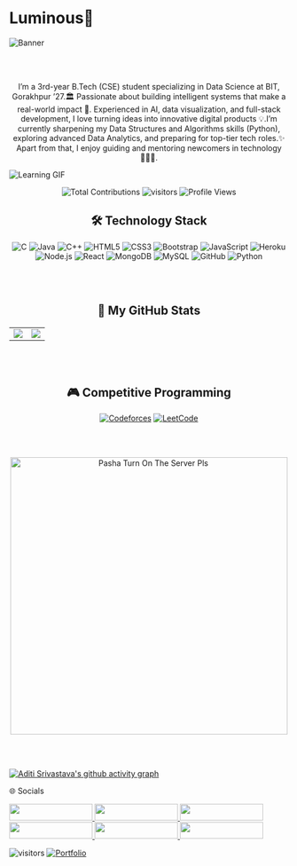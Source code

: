 # Luminous🪼
![Banner](https://raw.githubusercontent.com/aditi25srivastava/aditi25srivastava/main/9228d3cb-db76-41c6-ba53-e4855e81c75c.jpg)


</div>

<br><br>

<div align="center">


I’m a 3rd-year B.Tech (CSE) student specializing in Data Science at BIT, Gorakhpur ’27.🏛️ Passionate about building intelligent systems that make a real-world impact 🔰. Experienced in AI, data visualization, and full-stack development, I love turning ideas into innovative digital products 💡.I’m currently sharpening my Data Structures and Algorithms skills (Python), exploring advanced Data Analytics, and preparing for top-tier tech roles.✨ Apart from that, I enjoy guiding and mentoring newcomers in technology 👨🏻‍💻.
</div>

![Learning GIF](https://user-images.githubusercontent.com/74038190/212284100-561aa473-3905-4a80-b561-0d28506553ee.gif)


<div align="center">

![Total Contributions](https://komarev.com/ghpvc/?username=aditi25srivastava&color=blue&style=flat&label=Total+Contributions)
  ![visitors](https://visitor-badge.laobi.icu/badge?page_id=yourusername.aditi25srivastava)
  ![Profile Views](https://komarev.com/ghpvc/?username=aditi25srivastava&color=blue)
</div>


<div align="center">
  
## 🛠️ Technology Stack

![C](https://img.shields.io/badge/C-00599C?style=for-the-badge&logo=c&logoColor=white)
![Java](https://img.shields.io/badge/Java-ED8B00?style=for-the-badge&logo=java&logoColor=white)
![C++](https://img.shields.io/badge/C++-00599C?style=for-the-badge&logo=c%2B%2B&logoColor=white)
![HTML5](https://img.shields.io/badge/HTML5-E34F26?style=for-the-badge&logo=html5&logoColor=white)
![CSS3](https://img.shields.io/badge/CSS3-1572B6?style=for-the-badge&logo=css3&logoColor=white)
![Bootstrap](https://img.shields.io/badge/Bootstrap-7952B3?style=for-the-badge&logo=bootstrap&logoColor=white)
![JavaScript](https://img.shields.io/badge/JavaScript-F7DF1E?style=for-the-badge&logo=javascript&logoColor=black)
![Heroku](https://img.shields.io/badge/Heroku-430098?style=for-the-badge&logo=heroku&logoColor=white)
![Node.js](https://img.shields.io/badge/Node.js-339933?style=for-the-badge&logo=node.js&logoColor=white)
![React](https://img.shields.io/badge/React-61DAFB?style=for-the-badge&logo=react&logoColor=black)
![MongoDB](https://img.shields.io/badge/MongoDB-47A248?style=for-the-badge&logo=mongodb&logoColor=white)
![MySQL](https://img.shields.io/badge/MySQL-4479A1?style=for-the-badge&logo=mysql&logoColor=white)
![GitHub](https://img.shields.io/badge/GitHub-181717?style=for-the-badge&logo=github&logoColor=white)
![Python](https://img.shields.io/badge/Python-3776AB?style=for-the-badge&logo=python&logoColor=white)

</div>

<br><br>

<div align="center">
  
 ## 🪸 My GitHub Stats

<table>
  <tr>
    <td>
      <img src="https://github-readme-stats.vercel.app/api?username=aditi25srivastava&show_icons=true&theme=radical" />
    </td>
    <td>
      <img src="https://github-readme-stats.vercel.app/api/top-langs/?username=aditi25srivastava&layout=compact&theme=radical" />
    </td>
  </tr>
</table>

</div>

<br><br>  <!-- Adds extra space below the stats section -->


<div align="center">

## 🎮 Competitive Programming

[![Codeforces](https://img.shields.io/badge/Codeforces-1f8acb?style=for-the-badge&logo=codeforces&logoColor=white)](https://codeforces.com/profile/[(https://codeforces.com/profile/Aditisrivastava_25))
[![LeetCode](https://img.shields.io/badge/LeetCode-F89F1B?style=for-the-badge&logo=leetcode&logoColor=black)](https://leetcode.com/yourhandle)


</div>

<br><br>
<div align="center">

<img src="https://media1.tenor.com/m/8ws92KXBoDsAAAAC/pasha-turn-on-the-server-pls-minecraft.gif" width="500" alt="Pasha Turn On The Server Pls" />

</div>





<br><br>

[![Aditi Srivastava's github activity graph](https://github-readme-activity-graph.vercel.app/graph?username=aditi25srivastava&theme=github-compact&height=350)](https://github.com/ashutosh00710/github-readme-activity-graph)

 🌐 Socials

<a href="https://discord.com/channels/1022871757289422898/1345044976794472498 https://discord.com/channels/1022871757289422898/1345044976794472498">
  <img src="https://img.shields.io/badge/Discord-5865F2?style=for-the-badge&logo=discord&logoColor=white" width="150" height="30" />
 </a>
<a href="YOUR_INSTAGRAM_LINK">
  <img src="https://img.shields.io/badge/Instagram-E4405F?style=for-the-badge&logo=instagram&logoColor=white" width="150" height="30" />
</a>
<a href="YOUR_LINKEDIN_LINK">
  <img src="https://img.shields.io/badge/LinkedIn-0077B5?style=for-the-badge&logo=linkedin&logoColor=white" width="150" height="30" />
</a>
<a href="YOUR_KAGGLE_LINK">
  <img src="https://img.shields.io/badge/Kaggle-20BEFF?style=for-the-badge&logo=kaggle&logoColor=white" width="150" height="30" />
</a>
<a href="YOUR_TWITTER_LINK">
  <img src="https://img.shields.io/badge/Twitter-1DA1F2?style=for-the-badge&logo=twitter&logoColor=white" width="150" height="30" />
</a>
<a href="YOUR_WEBSITE_LINK">
  <img src="https://img.shields.io/badge/Website-000000?style=for-the-badge&logo=About.me&logoColor=white" width="150" height="30" />
</a>


![visitors](https://visitor-badge.laobi.icu/badge?page_aditi25srivastava.aditi25srivastava)
[![Portfolio](https://img.shields.io/badge/Portfolio-visit-green)](https://https://aditi25srivastava.github.io/aditi.portfolio.github.io/.com)




